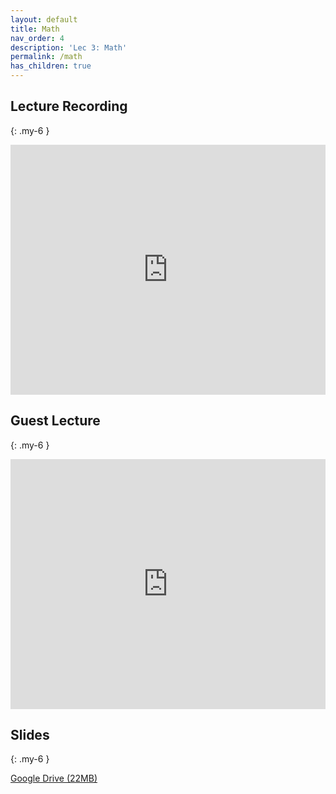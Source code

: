 ```yaml
---
layout: default
title: Math
nav_order: 4
description: 'Lec 3: Math'
permalink: /math
has_children: true
---
```


## Lecture Recording
{: .my-6 }

<iframe width="100%" height="400"
                        src="https://www.youtube.com/embed/_s6jKWZ0mNo?si=N2whScBfaqaJGmB9" title="YouTube video player"
                        frameborder="0"
                        allow="accelerometer; autoplay; clipboard-write; encrypted-media; gyroscope; picture-in-picture; web-share"
                        allowfullscreen></iframe> 

## Guest Lecture
{: .my-6 }

<iframe width="100%" height="400"
                        src="https://www.youtube.com/embed/UeotcvUcQOk?si=o8bY7yLRXYlTIink" title="YouTube video player"
                        frameborder="0"
                        allow="accelerometer; autoplay; clipboard-write; encrypted-media; gyroscope; picture-in-picture; web-share"
                        allowfullscreen></iframe> 


## Slides
{: .my-6 }

[Google Drive (22MB)](https://drive.google.com/file/d/1ys-NMLALlD35ka8-4En-yAYuynV-CEei/view?usp=sharing)

